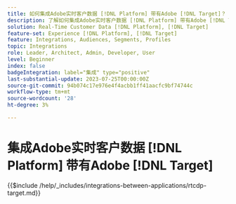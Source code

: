 ```yaml
---
title: 如何集成Adobe实时客户数据 [!DNL Platform] 带有Adobe [!DNL Target]？
description: 了解如何集成Adobe实时客户数据 [!DNL Platform] 带有Adobe [!DNL Target].
solution: Real-Time Customer Data [!DNL Platform], [!DNL Target]
feature-set: Experience [!DNL Platform], [!DNL Target]
feature: Integrations, Audiences, Segments, Profiles
topic: Integrations
role: Leader, Architect, Admin, Developer, User
level: Beginner
index: false
badgeIntegration: label="集成" type="positive"
last-substantial-update: 2023-07-25T00:00:00Z
source-git-commit: 94b074c17e976e4f4acbb1ff41aacfc9bf74744c
workflow-type: tm+mt
source-wordcount: '28'
ht-degree: 3%

---
```



# 集成Adobe实时客户数据 [!DNL Platform] 带有Adobe [!DNL Target]

{{$include /help/_includes/integrations-between-applications/rtcdp-target.md}}
